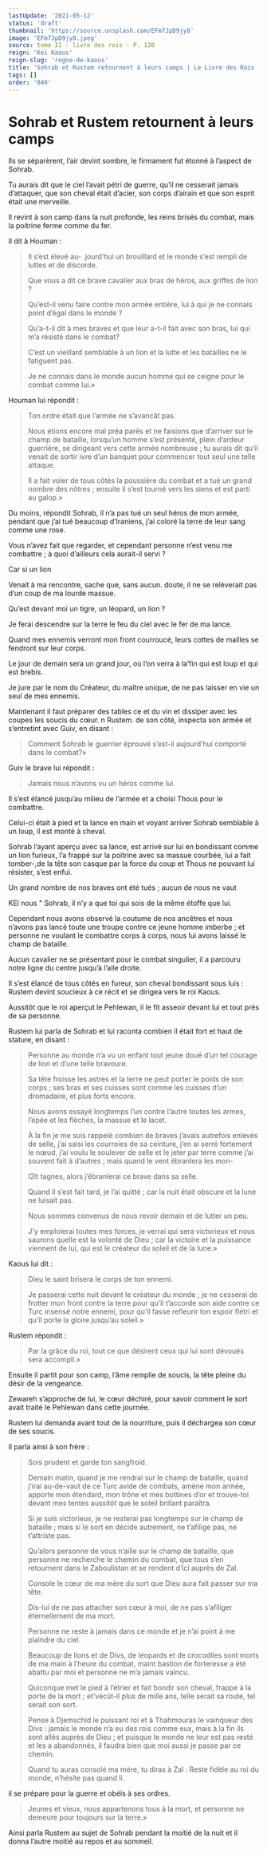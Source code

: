 ```yaml
---
lastUpdate: '2021-05-12'
status: 'draft'
thumbnail: 'https://source.unsplash.com/EFm7JpD9jy8'
image: 'EFm7JpD9jy8.jpeg'
source: tome II - livre des rois - P. 120
reign: 'Keï Kaous'
reign-slug: 'regne-de-kaous'
title: 'Sohrab et Rustem retournent à leurs camps | Le Livre des Rois | Shâhnâmeh'
tags: []
order: '049'
---
```


# Sohrab et Rustem retournent à leurs camps

Ils se séparèrent, l’air devint sombre, le firmament fut étonné à l’aspect de Sohrab.

Tu aurais dit que le ciel l’avait pétri de guerre, qu’il ne cesserait jamais d’attaquer, que son cheval était d’acier, son corps d’airain et que son esprit était une merveille.

Il revint à son camp dans la nuit profonde, les reins brisés du combat, mais la poitrine ferme comme du fer.

Il dit à Houman :

> Il s’est élevé au- .jourd’hui un brouillard et le monde s’est rempli de luttes et de discorde.
>
> Que vous a dit ce brave cavalier aux bras de héros, aux griffes de lion ?
>
> Qu’est-il venu faire contre mon armée entière, lui à qui je ne connais point d’égal dans le monde ?
>
> Qu’a-t-il dit à mes braves et que leur a-t-il fait avec son bras, lui qui m’a résisté dans le combat?
>
> C’est un vieillard semblable à un lion et la lutte et les batailles ne le fatiguent pas.
>
> Je ne connais dans le monde aucun homme qui se ceigne pour le combat comme lui.»

Houman lui répondit :

> Ton ordre était que l’armée ne s’avancât pas.
>
> Nous étions encore mal préa parés et ne faisions que d’arriver sur le champ de bataille, lorsqu’un homme s’est présenté, plein d’ardeur guerrière, se dirigeant vers cette armée nombreuse ; tu aurais dit qu’il venait de sortir ivre d’un banquet pour commencer tout seul une telle attaque.
>
> Il a fait voler de tous côtés la poussière du combat et a tué un grand nombre des nôtres ; ensuite il s’est tourné vers les siens et est parti au galop.»

Du moins, répondit Sohrab, il n’a pas tué un seul héros de mon armée, pendant que j’ai tué beaucoup d’Iraniens, j’ai coloré la terre de leur sang comme une rose.

Vous n’avez fait que regarder, et cependant personne n’est venu me combattre ; à quoi d’ailleurs cela aurait-il servi ?

Car si un lion

Venait à ma rencontre, sache que, sans aucun. doute, il ne se relèverait pas d’un coup de ma lourde massue.

Qu’est devant moi un tigre, un léopard, un lion ?

Je ferai descendre sur la terre le feu du ciel avec le fer de ma lance.

Quand mes ennemis verront mon front courroucé, leurs cottes de mailles se fendront sur leur corps.

Le jour de demain sera un grand jour, où l’on verra à la’fin qui est loup et qui est brebis.

Je jure par le nom du Créateur, du maître unique, de ne pas laisser en vie un seul de mes ennemis.

Maintenant il faut préparer des tables ce et du vin et dissiper avec les coupes les soucis du cœur. n Rustem. de son côté, inspecta son armée et s’entretint avec Guiv, en disant :

> Comment Sohrab le guerrier éprouvé s’est-il aujourd’hui comporté dans le combat?»

Guiv le brave lui répondit :

> Jamais nous n’avons vu un héros comme lui.

Il s’est élancé jusqu’au milieu de l’armée et a choisi Thous pour le combattre.

Celui-ci était à pied et la lance en main et voyant arriver Sohrab semblable à un loup, il est monté à cheval.

Sohrab l’ayant aperçu avec sa lance, est arrivé sur lui en bondissant comme un lion furieux, l’a frappé sur la poitrine avec sa massue courbée, lui a fait tomber-,de la tête son casque par la force du coup et Thous ne pouvant lui résister, s’est enfui.

Un grand nombre de nos braves ont été tués ; aucun de nous ne vaut

KEl nous " Sohrab, il n’y a que toi qui sois de la même étoffe que lui.

Cependant nous avons observé la coutume de nos ancêtres et nous n’avons pas lancé toute une troupe contre ce jeune homme imberbe ; et personne ne voulant le combattre corps à corps, nous lui avons laissé le champ de bataille.

Aucun cavalier ne se présentant pour le combat singulier, il a parcouru notre ligne du centre jusqu’à l’aile droite.

Il s’est élancé de tous côtés en fureur, son cheval bondissant sous luis : Rustem devint soucieux à ce récit et se dirigea vers le roi Kaous.

Aussitôt que le roi aperçut le Pehlewan, il le fit asseoir devant lui et tout près de sa personne.

Rustem lui parla de Sohrab et lui raconta combien il était fort et haut de stature, en disant :

> Personne au monde n’a vu un enfant tout jeune doué d’un tel courage de lion et d’une telle bravoure.
>
> Sa tête froisse les astres et la terre ne peut porter le poids de son corps ; ses bras et ses cuisses sont comme les cuisses d’un dromadaire, et plus forts encore.
>
> Nous avons essayé longtemps l’un contre l’autre toutes les armes, l’épée et les flèches, la massue et le lacet.
>
> À la fin je me suis rappelé combien de braves j’avais autrefois enlevés de selle, j’ai saisi les courroies de sa ceinture, j’en ai serré fortement le nœud, j’ai voulu le soulever de selle et le jeter par terre comme j’ai souvent fait à d’autres ; mais quand le vent ébranlera les mon- 
>
> I2lt
tagnes, alors j’ébranlerai ce brave dans sa selle.
>
> Quand il s’est fait tard, je l’ai quitté ; car la nuit était obscure et la lune ne luisait pas.
>
> Nous sommes convenus de nous revoir demain et de lutter un peu.
>
> J’y emploierai toutes mes forces, je verrai qui sera victorieux et nous saurons quelle est la volonté de Dieu ; car la victoire et la puissance viennent de lui, qui est le créateur du soleil et de la lune.»

Kaous lui dit :

> Dieu le saint brisera le corps de ton ennemi.
>
> Je passerai cette nuit devant le créateur du monde ; je ne cesserai de frotter mon front contre la terre pour qu’il t’accorde son aide contre ce Turc insensé notre ennemi, pour qu’il fasse refleurir ton espoir flétri et qu’il porte la gloire jusqu’au soleil.»

Rustem répondit :

> Par la grâce du roi, tout ce que désirent ceux qui lui sont dévoués sera accompli.»

Ensuite il partit pour son camp, l’âme remplie de soucis, la tête pleine du désir de la vengeance.

Zewareh s’approche de lui, le cœur déchiré, pour savoir comment le sort avait traité le Pehlewan dans cette journée.

Rustem lui demanda avant tout de la nourriture, puis il déchargea son cœur de ses soucis.

Il parla ainsi à son frère :

> Sois prudent et garde ton sangfroid.
>
> Demain matin, quand je me rendrai sur le champ de bataille, quand j’irai au-de-vaut de ce Turc avide de combats, amène mon armée, apporte mon étendard, mon trône et mes bottines d’or et trouve-toi devant mes tentes aussitôt que le soleil brillant paraîtra.
>
> Si je suis victorieux, je ne resterai pas longtemps sur le champ de bataille ; mais si le sort en décide autrement, ne t’afilige pas, ne t’attriste pas.
>
> Qu’alors personne de vous n’aille sur le champ de bataille, que personne ne recherche le chemin du combat, que tous s’en retournent dans le Zaboulistan et se rendent d’ici auprès de Zal.
>
> Console le cœur de ma mère du sort que Dieu aura fait passer sur ma tête.
>
> Dis-lui de ne pas attacher son cœur à moi, de ne pas s’afiliger éternellement de ma mort.
>
> Personne ne reste à jamais dans ce monde et je n’ai point à me plaindre du ciel.
>
> Beaucoup de lions et de Divs, de léopards et de crocodiles sont morts de ma main à l’heure du combat, maint bastion de forteresse a été abattu par moi et personne ne m’a jamais vaincu.
>
> Quiconque met le pied à l’étrier et fait bondir son cheval, frappe à la porte de la mort ; et’vécût-il plus de mille ans, telle serait sa route, tel serait son sort.
>
> Pense à Djemschid le puissant roi et à Thahmouras le vainqueur des Divs : jamais le monde n’a eu des rois comme eux, mais à la fin ils sont allés auprès de Dieu ; et puisque le monde ne leur est pas resté et les a abandonnés, il faudra bien que moi aussi je passe par ce chemin.
>
> Quand tu auras consolé ma mère, tu diras à Zal : Reste fidèle au roi du monde, n’hésite pas quand li.
>
> 
il se prépare pour la guerre et obéis à ses ordres.
>
> Jeunes et vieux, nous appartenons tous à la mort, et personne ne demeure pour toujours sur la terre.»

Ainsi parla Rustem au sujet de Sohrab pendant la moitié de la nuit et il donna l’autre moitié au repos et au sommeil.
